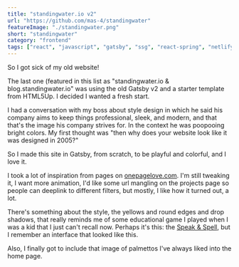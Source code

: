 ```yaml
---
title: "standingwater.io v2"
url: "https://github.com/mas-4/standingwater"
featureImage: "./standingwater.png"
short: "standingwater"
category: "frontend"
tags: ["react", "javascript", "gatsby", "ssg", "react-spring", "netlify", "graphql"]
---
```

So I got sick of my old website!

The last one (featured in this list as "standingwater.io &
blog.standingwater.io" was using the old Gatsby v2 and a starter template from
HTML5Up. I decided I wanted a fresh start.

I had a conversation with my boss about style design in which he said his
company aims to keep things professional, sleek, and modern, and that that's the
image his company strives for. In the context he was poopooing bright colors. My
first thought was "then why does your website look like it was designed in
2005?"

So I made this site in Gatsby, from scratch, to be playful and colorful, and I
love it.

I took a lot of inspiration from pages on [onepagelove.com][0]. I'm still
tweaking it, I want more animation, I'd like some url mangling on the projects
page so people can deeplink to different filters, but mostly, I like how it
turned out, a lot.

There's something about the style, the yellows and round edges and drop shadows,
that really reminds me of some educational game I played when I was a kid that I
just can't recall now. Perhaps it's this: the [Speak & Spell][1], but I remember
an interface that looked like this.

Also, I finally got to include that image of palmettos I've always liked into
the home page.

[0]: https://onepagelove.com
[1]: https://en.wikipedia.org/wiki/Speak_%26_Spell_(toy)
